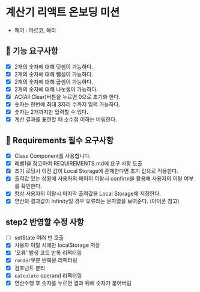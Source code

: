 # 계산기 리액트 온보딩 미션

- 페어 : 마르코, 해리

## 🎯 기능 요구사항

- [x] 2개의 숫자에 대해 덧셈이 가능하다.
- [x] 2개의 숫자에 대해 뺄셈이 가능하다.
- [x] 2개의 숫자에 대해 곱셈이 가능하다.
- [x] 2개의 숫자에 대해 나눗셈이 가능하다.
- [x] AC(All Clear)버튼을 누르면 0으로 초기화 한다.
- [x] 숫자는 한번에 최대 3자리 수까지 입력 가능하다.
- [x] 숫자는 2개까지만 입력할 수 있다.
- [x] 계산 결과를 표현할 때 소수점 이하는 버림한다.

## 📝 Requirements 필수 요구사항

- [x] Class Component를 사용합니다.
- [x] 레벨1을 참고하여 REQUIREMENTS.md에 요구 사항 도출
- [x] 초기 로딩시 이전 값이 Local Storage에 존재한다면 초기 값으로 적용한다.
- [x] 출력값 있는 상황에 사용자의 페이지 이탈시 confirm을 활용해 사용자의 이탈 여부를 확인한다.
- [x] 항상 사용자의 이탈시 마지막 출력값을 Local Storage에 저장한다.
- [x] 연산의 결과값이 Infinity일 경우 오류라는 문자열을 보여준다. (아이폰 참고)

## step2 반영할 수정 사항

- [ ] setState 여러 번 호출
- [x] 사용자 이탈 시에만 localStorage 저장
- [x] '오류' 발생 코드 반복 리팩터링
- [x] `render`부분 반복문 리팩터링
- [x] 컴포넌트 분리
- [x] `calculate` operand 리팩터링
- [x] 연산수행 후 숫자를 누르면 결과 뒤에 숫자가 붙어버림

